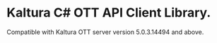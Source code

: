 # Kaltura C# OTT API Client Library.
Compatible with Kaltura OTT server version 5.0.3.14494 and above.
